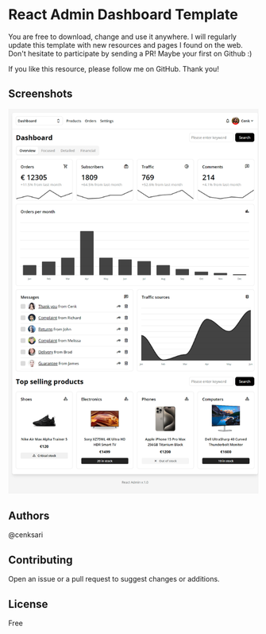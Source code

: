 # React Admin Dashboard Template
You are free to download, change and use it anywhere. I will regularly update this template with new resources and pages I found on the web. Don't hesitate to participate by sending a PR! Maybe your first on Github :)

If you like this resource, please follow me on GitHub. Thank you!

## Screenshots
![Dashboard](https://raw.githubusercontent.com/cenksari/react-admin/master/public/screenshots/dashboard.png)

## Authors
@cenksari

## Contributing
Open an issue or a pull request to suggest changes or additions.

## License
Free
